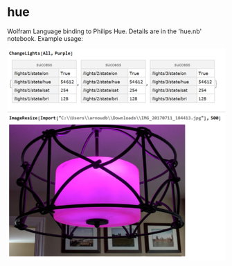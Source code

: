 # hue
Wolfram Language binding to Philips Hue. Details are in the 'hue.nb' notebook. Example usage:

![image](image.png)
